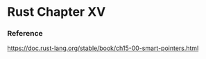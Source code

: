 # Rust Chapter XV

### Reference

https://doc.rust-lang.org/stable/book/ch15-00-smart-pointers.html
